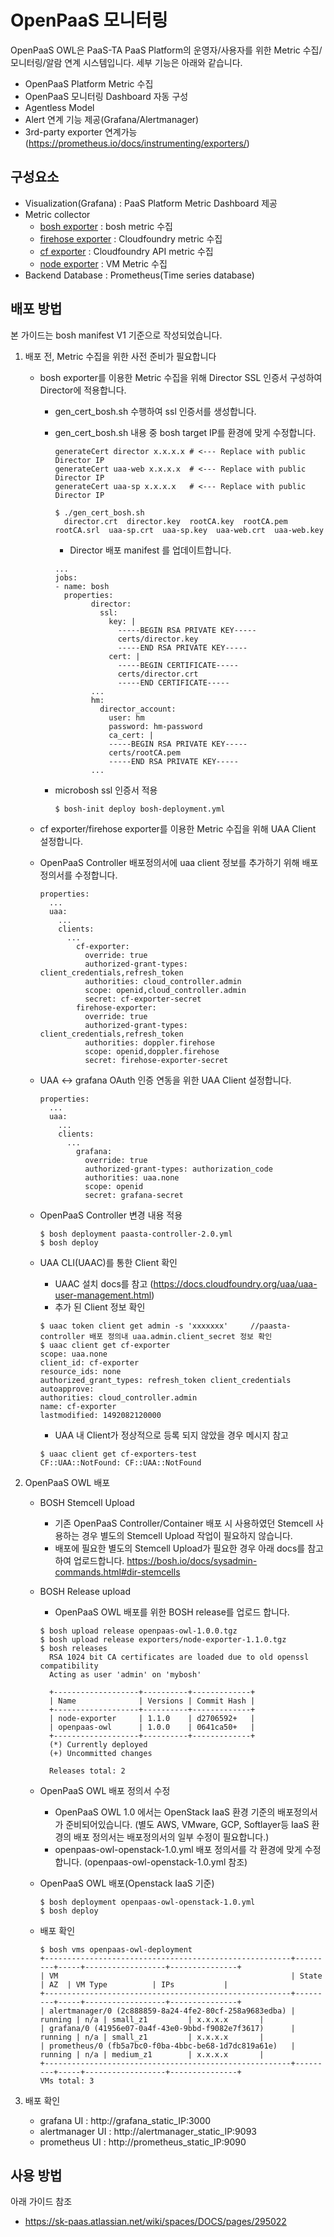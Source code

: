 # OpenPaaS 모니터링
OpenPaaS OWL은 PaaS-TA PaaS Platform의 운영자/사용자를 위한 Metric 수집/모니터링/알람 연계 시스템입니다.
세부 기능은 아래와 같습니다.
* OpenPaaS Platform Metric 수집
* OpenPaaS 모니터링 Dashboard 자동 구성
* Agentless Model
* Alert 연계 기능 제공(Grafana/Alertmanager)
* 3rd-party exporter 연계가능 (https://prometheus.io/docs/instrumenting/exporters/)

## 구성요소
* Visualization(Grafana) : PaaS Platform Metric Dashboard 제공
* Metric collector  
  * [bosh exporter](https://github.com/cloudfoundry-community/bosh_exporter) : bosh metric 수집
  * [firehose exporter](https://github.com/cloudfoundry-community/firehose_exporter) : Cloudfoundry metric 수집
  * [cf exporter](https://github.com/cloudfoundry-community/cf_exporter) : Cloudfoundry API metric 수집
  * [node exporter](https://github.com/prometheus/node_exporter) : VM Metric 수집
* Backend Database : Prometheus(Time series database)


## 배포 방법
본 가이드는 bosh manifest V1 기준으로 작성되었습니다.

1. 배포 전, Metric 수집을 위한 사전 준비가 필요합니다
    * bosh exporter를 이용한 Metric 수집을 위해 Director SSL 인증서 구성하여 Director에 적용합니다.
      * gen_cert_bosh.sh 수행하여 ssl 인증서를 생성합니다.
      * gen_cert_bosh.sh 내용 중 bosh target IP를 환경에 맞게 수정합니다.
        ```
        generateCert director x.x.x.x # <--- Replace with public Director IP
        generateCert uaa-web x.x.x.x  # <--- Replace with public Director IP
        generateCert uaa-sp x.x.x.x   # <--- Replace with public Director IP
        ```
        ```
        $ ./gen_cert_bosh.sh
          director.crt  director.key  rootCA.key  rootCA.pem  rootCA.srl  uaa-sp.crt  uaa-sp.key  uaa-web.crt  uaa-web.key
        ```
        * Director 배포 manifest 를 업데이트합니다.
        
        ```
        ...
        jobs:
        - name: bosh
          properties:
                director:
                  ssl:
                    key: |
                      -----BEGIN RSA PRIVATE KEY-----
                      certs/director.key
                      -----END RSA PRIVATE KEY-----
                    cert: |
                      -----BEGIN CERTIFICATE-----
                      certs/director.crt
                      -----END CERTIFICATE-----
                ...
                hm:
                  director_account:
                    user: hm
                    password: hm-password
                    ca_cert: |
                    -----BEGIN RSA PRIVATE KEY-----
                    certs/rootCA.pem
                    -----END RSA PRIVATE KEY-----
                ...
          ```
      * microbosh ssl 인증서 적용
        ```
        $ bosh-init deploy bosh-deployment.yml
        ```

    * cf exporter/firehose exporter를 이용한 Metric 수집을 위해 UAA Client 설정합니다.
    * OpenPaaS Controller 배포정의서에 uaa client 정보를 추가하기 위해 배포 정의서를 수정합니다.
      ```
      properties:
        ...
        uaa:
          ...
          clients:
            ...
              cf-exporter:
                override: true
                authorized-grant-types: client_credentials,refresh_token
                authorities: cloud_controller.admin
                scope: openid,cloud_controller.admin
                secret: cf-exporter-secret
              firehose-exporter:
                override: true
                authorized-grant-types: client_credentials,refresh_token
                authorities: doppler.firehose
                scope: openid,doppler.firehose
                secret: firehose-exporter-secret
      ```
    * UAA <-> grafana OAuth 인증 연동을 위한 UAA Client 설정합니다.
      ```
      properties:
        ...
        uaa:
          ...
          clients:
            ...
              grafana:
                override: true
                authorized-grant-types: authorization_code
                authorities: uaa.none
                scope: openid
                secret: grafana-secret
      ```
    * OpenPaaS Controller 변경 내용 적용
      ```
      $ bosh deployment paasta-controller-2.0.yml
      $ bosh deploy
      ```
    * UAA CLI(UAAC)를 통한 Client 확인
      * UAAC 설치 docs를 참고 
        (https://docs.cloudfoundry.org/uaa/uaa-user-management.html)
      * 추가 된 Client 정보 확인
      ```
      $ uaac token client get admin -s 'xxxxxxx'     //paasta-controller 배포 정의내 uaa.admin.client_secret 정보 확인
      $ uaac client get cf-exporter
      scope: uaa.none
      client_id: cf-exporter
      resource_ids: none
      authorized_grant_types: refresh_token client_credentials
      autoapprove:
      authorities: cloud_controller.admin
      name: cf-exporter
      lastmodified: 1492082120000
      ```
      * UAA 내 Client가 정상적으로 등록 되지 않았을 경우 메시지 참고
      ```
      $ uaac client get cf-exporters-test
      CF::UAA::NotFound: CF::UAA::NotFound
      ```

2. OpenPaaS OWL 배포
    * BOSH Stemcell Upload
      * 기존 OpenPaaS Controller/Container 배포 시 사용하였던 Stemcell 사용하는 경우 별도의 Stemcell Upload 작업이 필요하지 않습니다. 
      * 배포에 필요한 별도의 Stemcell Upload가 필요한 경우 아래 docs를 참고하여 업로드합니다.
        https://bosh.io/docs/sysadmin-commands.html#dir-stemcells
    * BOSH Release upload
      * OpenPaaS OWL 배포를 위한 BOSH release를 업로드 합니다.
      ```
      $ bosh upload release openpaas-owl-1.0.0.tgz
      $ bosh upload release exporters/node-exporter-1.1.0.tgz
      $ bosh releases
        RSA 1024 bit CA certificates are loaded due to old openssl compatibility
        Acting as user 'admin' on 'mybosh'

        +-------------------+----------+-------------+
        | Name              | Versions | Commit Hash |
        +-------------------+----------+-------------+
        | node-exporter     | 1.1.0    | d2706592+   |
        | openpaas-owl      | 1.0.0    | 0641ca50+   |
        +-------------------+----------+-------------+
        (*) Currently deployed
        (+) Uncommitted changes

        Releases total: 2
      ```    
    * OpenPaaS OWL 배포 정의서 수정
      * OpenPaaS OWL 1.0 에서는 OpenStack IaaS 환경 기준의 배포정의서가 준비되어있습니다.
        (별도 AWS, VMware, GCP, Softlayer등 IaaS 환경의 배포 정의서는 배포정의서의 일부 수정이 필요합니다.) 
      * openpaas-owl-openstack-1.0.yml 배포 정의서를 각 환경에 맞게 수정합니다.
        (openpaas-owl-openstack-1.0.yml 참조)

    * OpenPaaS OWL 배포(Openstack IaaS 기준)
      ```
      $ bosh deployment openpaas-owl-openstack-1.0.yml
      $ bosh deploy
      ```
    * 배포 확인
      ```
      $ bosh vms openpaas-owl-deployment
      +-------------------------------------------------------+---------+-----+------------------+---------------+
      | VM                                                    | State   | AZ  | VM Type          | IPs           |
      +-------------------------------------------------------+---------+-----+------------------+---------------+
      | alertmanager/0 (2c888859-8a24-4fe2-80cf-258a9683edba) | running | n/a | small_z1         | x.x.x.x       |
      | grafana/0 (41956e07-0a4f-43e0-9bbd-f9082e7f3617)      | running | n/a | small_z1         | x.x.x.x       |
      | prometheus/0 (fb5a7bc0-f0ba-4bbc-be68-1d7dc819a61e)   | running | n/a | medium_z1        | x.x.x.x       |
      +-------------------------------------------------------+---------+-----+------------------+---------------+
      VMs total: 3
      ```
3. 배포 확인 
    * grafana UI : http://grafana_static_IP:3000
    * alertmanager UI : http://alertmanager_static_IP:9093
    * prometheus UI : http://prometheus_static_IP:9090
    
## 사용 방법
아래 가이드 참조 
  * https://sk-paas.atlassian.net/wiki/spaces/DOCS/pages/295022
